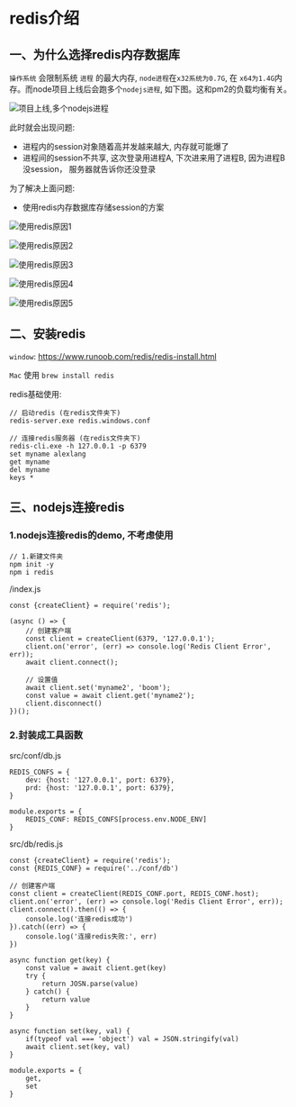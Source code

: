 # redis介绍

## 一、为什么选择redis内存数据库

`操作系统` 会限制系统 `进程` 的最大内存, `node进程`在`x32系统为0.7G`, 在
`x64为1.4G`内存。而node项目上线后会跑多个`nodejs进程`, 如下图。这和pm2的负载均衡有关。

![项目上线,多个nodejs进程](https://lixuelang.com/test/koa2+mysql/023.jpg)

此时就会出现问题:
- 进程内的session对象随着高并发越来越大, 内存就可能爆了
- 进程间的session不共享, 这次登录用进程A, 下次进来用了进程B, 因为进程B没session，
  服务器就告诉你还没登录

为了解决上面问题:

- 使用redis内存数据库存储session的方案

![使用redis原因1](https://lixuelang.com/test/koa2+mysql/024.jpg)

![使用redis原因2](https://lixuelang.com/test/koa2+mysql/025.jpg)

![使用redis原因3](https://lixuelang.com/test/koa2+mysql/026.jpg)

![使用redis原因4](https://lixuelang.com/test/koa2+mysql/027.jpg)

![使用redis原因5](https://lixuelang.com/test/koa2+mysql/028.jpg)

## 二、安装redis

`window`: https://www.runoob.com/redis/redis-install.html

`Mac` 使用 `brew install redis`

redis基础使用:

```
// 启动redis (在redis文件夹下)
redis-server.exe redis.windows.conf

// 连接redis服务器 (在redis文件夹下)
redis-cli.exe -h 127.0.0.1 -p 6379
set myname alexlang
get myname
del myname
keys *
```

## 三、nodejs连接redis

### 1.nodejs连接redis的demo, 不考虑使用

```
// 1.新建文件夹
npm init -y
npm i redis
```

/index.js

```
const {createClient} = require('redis');

(async () => {
    // 创建客户端
    const client = createClient(6379, '127.0.0.1');
    client.on('error', (err) => console.log('Redis Client Error', err));
    await client.connect();

    // 设置值
    await client.set('myname2', 'boom');
    const value = await client.get('myname2');
    client.disconnect()
})();
```

### 2.封装成工具函数

src/conf/db.js

```
REDIS_CONFS = {
    dev: {host: '127.0.0.1', port: 6379},
    prd: {host: '127.0.0.1', port: 6379},
}

module.exports = {
    REDIS_CONF: REDIS_CONFS[process.env.NODE_ENV]
}
```

src/db/redis.js

```
const {createClient} = require('redis');
const {REDIS_CONF} = require('../conf/db')

// 创建客户端
const client = createClient(REDIS_CONF.port, REDIS_CONF.host);
client.on('error', (err) => console.log('Redis Client Error', err));
client.connect().then(() => {
    console.log('连接redis成功')
}).catch((err) => {
    console.log('连接redis失败:', err)
})

async function get(key) {
    const value = await client.get(key)
    try {
        return JOSN.parse(value)
    } catch() {
        return value
    }
}

async function set(key, val) {
    if(typeof val === 'object') val = JSON.stringify(val)
    await client.set(key, val)
}

module.exports = {
    get,
    set
}
```






























